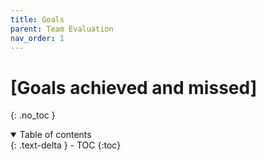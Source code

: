 ```yaml
---
title: Goals
parent: Team Evaluation
nav_order: 1
---
```


# [Goals achieved and missed]
{: .no_toc }

<details open markdown="block">
  <summary>
    Table of contents
  </summary>
  {: .text-delta }
- TOC
{:toc}
</details>
